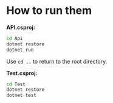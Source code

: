 # How to run them
**API.csproj:**

```bash
cd Api
dotnet restore
dotnet run
```

Use ```cd ..``` to return to the root directory.


**Test.csproj:**

```bash
cd Test
dotnet restore
dotnet test
```
